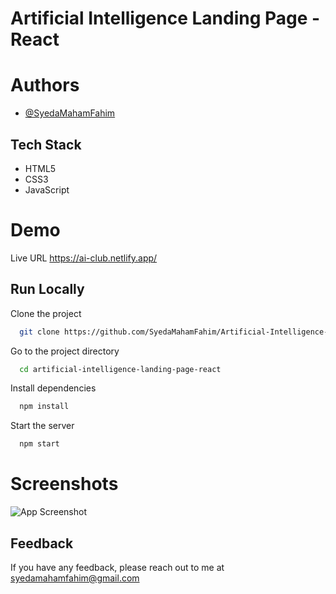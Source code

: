 
# Artificial Intelligence Landing Page - React







# Authors

- [@SyedaMahamFahim](https://github.com/SyedaMahamFahim/)

## Tech Stack
- HTML5
- CSS3
- JavaScript





# Demo

Live URL
https://ai-club.netlify.app/

## Run Locally

Clone the project

```bash
  git clone https://github.com/SyedaMahamFahim/Artificial-Intelligence-Landing-Page-React.git
```

Go to the project directory

```bash
  cd artificial-intelligence-landing-page-react

```

Install dependencies

```bash
  npm install
```

Start the server

```bash
  npm start
```
# Screenshots

![App Screenshot](https://user-images.githubusercontent.com/79671325/189239136-4d398d7a-5757-43d7-b4dd-32c13117300d.png)



## Feedback

If you have any feedback, please reach out to me at syedamahamfahim@gmail.com

